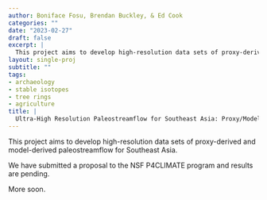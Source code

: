 ```yaml
---
author: Boniface Fosu, Brendan Buckley, & Ed Cook
categories: ""
date: "2023-02-27"
draft: false
excerpt: |
  This project aims to develop high-resolution data sets of proxy-derived and model-derived paleostreamflow for Southeast Asia. 
layout: single-proj
subtitle: ""
tags:
- archaeology
- stable isotopes
- tree rings
- agriculture
title: |
  Ultra-High Resolution Paleostreamflow for Southeast Asia: Proxy/Model Comparison
---
```


This project aims to develop high-resolution data sets of proxy-derived and model-derived paleostreamflow for Southeast Asia. 

We have submitted a proposal to the NSF P4CLIMATE program and results are pending.

More soon.